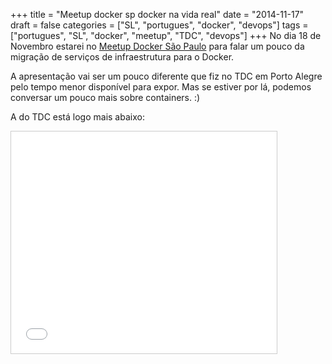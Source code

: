 +++
title = "Meetup docker sp docker na vida real"
date = "2014-11-17"
draft = false
categories = ["SL", "portugues", "docker", "devops"]
tags = ["portugues", "SL", "docker", "meetup", "TDC", "devops"]
+++
No dia 18 de Novembro estarei no [Meetup Docker São Paulo][meetup] para falar
um pouco da migração de serviços de infraestrutura para o Docker.

A apresentação vai ser um pouco diferente que fiz no TDC em Porto
Alegre pelo tempo menor disponível para expor. Mas se estiver por lá,
podemos conversar um pouco mais sobre containers. :)

A do TDC está logo mais abaixo:

<iframe src="//www.slideshare.net/slideshow/embed_code/40419981" width="425" height="355" frameborder="0" marginwidth="0" marginheight="0" scrolling="no" style="border:1px solid #CCC; border-width:1px; margin-bottom:5px; max-width: 100%;" allowfullscreen> </iframe> <div style="margin-bottom:5px"><div style="margin-bottom:5px">

[meetup]: https://www.meetup.com/Docker-Sao-Paulo/events/218601856/
